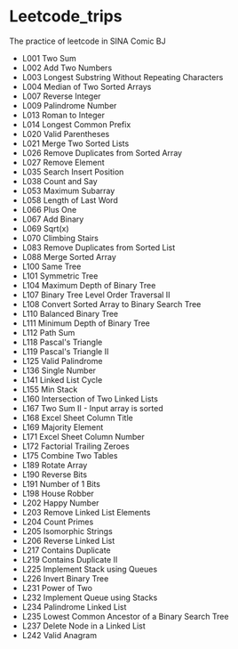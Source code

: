 # Leetcode_trips
The practice of leetcode in SINA Comic BJ

- L001 Two Sum
- L002 Add Two Numbers
- L003 Longest Substring Without Repeating Characters
- L004 Median of Two Sorted Arrays
- L007 Reverse Integer
- L009 Palindrome Number
- L013 Roman to Integer
- L014 Longest Common Prefix
- L020 Valid Parentheses
- L021 Merge Two Sorted Lists
- L026 Remove Duplicates from Sorted Array
- L027 Remove Element
- L035 Search Insert Position
- L038 Count and Say
- L053 Maximum Subarray
- L058 Length of Last Word
- L066 Plus One
- L067 Add Binary
- L069 Sqrt(x)
- L070 Climbing Stairs
- L083 Remove Duplicates from Sorted List
- L088 Merge Sorted Array
- L100 Same Tree
- L101 Symmetric Tree
- L104 Maximum Depth of Binary Tree
- L107 Binary Tree Level Order Traversal II
- L108 Convert Sorted Array to Binary Search Tree
- L110 Balanced Binary Tree
- L111 Minimum Depth of Binary Tree
- L112 Path Sum
- L118 Pascal's Triangle
- L119 Pascal's Triangle II
- L125 Valid Palindrome
- L136 Single Number
- L141 Linked List Cycle
- L155 Min Stack
- L160 Intersection of Two Linked Lists
- L167 Two Sum II - Input array is sorted
- L168 Excel Sheet Column Title
- L169 Majority Element
- L171 Excel Sheet Column Number
- L172 Factorial Trailing Zeroes
- L175 Combine Two Tables
- L189 Rotate Array
- L190 Reverse Bits
- L191 Number of 1 Bits
- L198 House Robber
- L202 Happy Number
- L203 Remove Linked List Elements
- L204 Count Primes
- L205 Isomorphic Strings
- L206 Reverse Linked List
- L217 Contains Duplicate
- L219 Contains Duplicate II
- L225 Implement Stack using Queues
- L226 Invert Binary Tree
- L231 Power of Two
- L232 Implement Queue using Stacks
- L234 Palindrome Linked List
- L235 Lowest Common Ancestor of a Binary Search Tree
- L237 Delete Node in a Linked List
- L242 Valid Anagram
